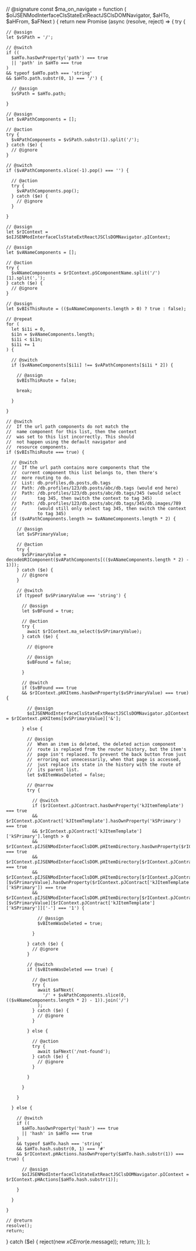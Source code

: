// @signature
const $ma_on_navigate = function (
  $oIJSENModInterfaceClsStateExtReactJSClsDOMNavigator,
  $aHTo,
  $aHFrom,
  $aFNext
) {
  return new Promise (async (resolve, reject) => {
  try {
    
    // @assign
    let $vSPath = '/';
    
    // @switch
    if ((
      $aHTo.hasOwnProperty('path') === true
      || 'path' in $aHTo === true
    )
    && typeof $aHTo.path === 'string'
    && $aHTo.path.substr(0, 1) === '/') {
    
      // @assign
      $vSPath = $aHTo.path;
    
    }
    
    // @assign
    let $vAPathComponents = [];
    
    // @action
    try {
      $vAPathComponents = $vSPath.substr(1).split('/');
    } catch ($e) {
      // @ignore
    }
    
    // @switch
    if ($vAPathComponents.slice(-1).pop() === '') {
    
      // @action
      try {
        $vAPathComponents.pop();
      } catch ($e) {
        // @ignore
      }
    
    }
    
    // @assign
    let $rIContext = $oIJSENModInterfaceClsStateExtReactJSClsDOMNavigator.pIContext;
    
    // @assign
    let $vANameComponents = [];
    
    // @action
    try {
      $vANameComponents = $rIContext.pSComponentName.split('/')[1].split(',');
    } catch ($e) {
      // @ignore
    }
    
    // @assign
    let $vBIsThisRoute = (($vANameComponents.length > 0) ? true : false);
    
    // @repeat
    for (
      let $i1i = 0,
      $i1n = $vANameComponents.length;
      $i1i < $i1n;
      $i1i += 1
    ) {
    
      // @switch
      if ($vANameComponents[$i1i] !== $vAPathComponents[$i1i * 2]) {
    
        // @assign
        $vBIsThisRoute = false;
    
        break;
    
      }
    
    }
    
    // @switch
    //  If the url path components do not match the
    //  name component for this list, then the context
    //  was set to this list incorrectly. This should
    //  not happen using the default navigator and
    //  resource components.
    if ($vBIsThisRoute === true) {
    
      // @switch
      //  If the url path contains more components that the
      //  current component this list belongs to, then there's
      //  more routing to do.
      //  List: db.profiles,db.posts,db.tags
      //  Path: /db.profiles/123/db.posts/abc/db.tags (would end here)
      //  Path: /db.profiles/123/db.posts/abc/db.tags/345 (would select
      //        tag 345, then switch the context to tag 345)
      //  Path: /db.profiles/123/db.posts/abc/db.tags/345/db.images/789
      //        (would still only select tag 345, then switch the context
      //        to tag 345)
      if ($vAPathComponents.length >= $vANameComponents.length * 2) {
    
        // @assign
        let $vSPrimaryValue;
    
        // @action
        try {
          $vSPrimaryValue = decodeURIComponent($vAPathComponents[(($vANameComponents.length * 2) - 1)]);
        } catch ($e) {
          // @ignore
        }
    
        // @switch
        if (typeof $vSPrimaryValue === 'string') {
    
          // @assign
          let $vBFound = true;
    
          // @action
          try {
            await $rIContext.ma_select($vSPrimaryValue);
          } catch ($e) {
    
            // @ignore
    
            // @assign
            $vBFound = false;
    
          }
    
          // @switch
          if ($vBFound === true
          && $rIContext.pHXItems.hasOwnProperty($vSPrimaryValue) === true) {
    
            // @assign
            $oIJSENModInterfaceClsStateExtReactJSClsDOMNavigator.pIContext = $rIContext.pHXItems[$vSPrimaryValue]['&'];
    
          } else {
    
            // @assign
            //  When an item is deleted, the deleted action component
            //  route is replaced from the router history, but the item's
            //  page isn't replaced. To prevent the back button from just
            //  erroring out unnecessarily, when that page is accessed,
            //  just replace its state in the history with the route of
            //  its parent list.
            let $vBItemWasDeleted = false;
    
            // @narrow
            try {
    
              // @switch
              if ($rIContext.pJContract.hasOwnProperty('kJItemTemplate') === true
              && $rIContext.pJContract['kJItemTemplate'].hasOwnProperty('kSPrimary') === true
              && $rIContext.pJContract['kJItemTemplate']['kSPrimary'].length > 0
              && $rIContext.pIJSENModInterfaceClsDOM.pHItemDirectory.hasOwnProperty($rIContext.pJContract['kSType']) === true
              && $rIContext.pIJSENModInterfaceClsDOM.pHItemDirectory[$rIContext.pJContract['kSType']].hasOwnProperty($vSPrimaryValue) === true
              && $rIContext.pIJSENModInterfaceClsDOM.pHItemDirectory[$rIContext.pJContract['kSType']][$vSPrimaryValue].hasOwnProperty($rIContext.pJContract['kJItemTemplate']['kSPrimary']) === true
              && $rIContext.pIJSENModInterfaceClsDOM.pHItemDirectory[$rIContext.pJContract['kSType']][$vSPrimaryValue][$rIContext.pJContract['kJItemTemplate']['kSPrimary']]['-'] === '1') {
    
                // @assign
                $vBItemWasDeleted = true;
    
              }
    
            } catch ($e) {
              // @ignore
            }
    
            // @switch
            if ($vBItemWasDeleted === true) {
    
              // @action
              try {
                await $aFNext(
                  '/' + $vAPathComponents.slice(0, (($vANameComponents.length * 2) - 1)).join('/')
                );
              } catch ($e) {
                // @ignore
              }
    
            } else {
    
              // @action
              try {
                await $aFNext('/not-found');
              } catch ($e) {
                // @ignore
              }
    
            }
    
          }
    
        }
    
      } else {
    
        // @switch
        if ((
          $aHTo.hasOwnProperty('hash') === true
          || 'hash' in $aHTo === true
        )
        && typeof $aHTo.hash === 'string'
        && $aHTo.hash.substr(0, 1) === '#'
        && $rIContext.pHActions.hasOwnProperty($aHTo.hash.substr(1)) === true) {
    
          // @assign
          $oIJSENModInterfaceClsStateExtReactJSClsDOMNavigator.pIContext = $rIContext.pHActions[$aHTo.hash.substr(1)];
    
        }
    
      }
    
    }
    
    // @return
    resolve();
    return;
    
  } catch ($e) {
    reject(new $xCError($e.message));
    return;
  }});
};
